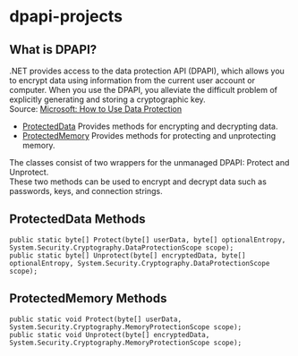 # dpapi-projects
## What is DPAPI?
.NET provides access to the data protection API (DPAPI), which allows you to encrypt data using information from 
the current user account or computer. When you use the DPAPI, you alleviate the difficult problem of explicitly 
generating and storing a cryptographic key.  
Source: [Microsoft: How to Use Data Protection](https://learn.microsoft.com/en-us/dotnet/standard/security/how-to-use-data-protection)

- [ProtectedData](https://learn.microsoft.com/en-us/dotnet/api/system.security.cryptography.protecteddata?view=netframework-4.8.1) Provides methods for encrypting and decrypting data.
- [ProtectedMemory](https://learn.microsoft.com/en-us/dotnet/api/system.security.cryptography.protectedmemory?view=netframework-4.8.1) Provides methods for protecting and unprotecting memory.

The classes consist of two wrappers for the unmanaged DPAPI: Protect and Unprotect.  
These two methods can be used to encrypt and decrypt data such as passwords, keys, and connection strings.

## ProtectedData Methods
```
public static byte[] Protect(byte[] userData, byte[] optionalEntropy, System.Security.Cryptography.DataProtectionScope scope);  
public static byte[] Unprotect(byte[] encryptedData, byte[] optionalEntropy, System.Security.Cryptography.DataProtectionScope scope);
```

## ProtectedMemory Methods
```
public static void Protect(byte[] userData, System.Security.Cryptography.MemoryProtectionScope scope);  
public static void Unprotect(byte[] encryptedData, System.Security.Cryptography.MemoryProtectionScope scope);
```
